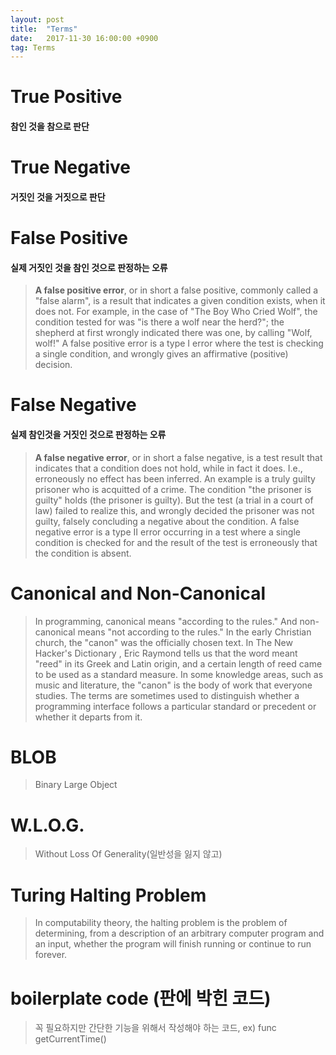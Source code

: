 ```yaml
---
layout: post
title:  "Terms"
date:   2017-11-30 16:00:00 +0900
tag: Terms
---
```


# True Positive
#### 참인 것을 참으로 판단

# True Negative
#### 거짓인 것을 거짓으로 판단

# False Positive
#### 실제 거짓인 것을 참인 것으로 판정하는 오류
> **A false positive error**, or in short a false positive, commonly called a "false alarm", is a result that indicates a given condition exists, when it does not. For example, in the case of "The Boy Who Cried Wolf", the condition tested for was "is there a wolf near the herd?"; the shepherd at first wrongly indicated there was one, by calling "Wolf, wolf!"
A false positive error is a type I error where the test is checking a single condition, and wrongly gives an affirmative (positive) decision.

# False Negative
#### 실제 참인것을 거짓인 것으로 판정하는 오류
> **A false negative error**, or in short a false negative, is a test result that indicates that a condition does not hold, while in fact it does. I.e., erroneously no effect has been inferred. An example is a truly guilty prisoner who is acquitted of a crime. The condition "the prisoner is guilty" holds (the prisoner is guilty). But the test (a trial in a court of law) failed to realize this, and wrongly decided the prisoner was not guilty, falsely concluding a negative about the condition.
A false negative error is a type II error occurring in a test where a single condition is checked for and the result of the test is erroneously that the condition is absent.


# Canonical and Non-Canonical
> In programming, canonical means "according to the rules." And non-canonical means "not according to the rules." In the early Christian church, the "canon" was the officially chosen text. In The New Hacker's Dictionary , Eric Raymond tells us that the word meant "reed" in its Greek and Latin origin, and a certain length of reed came to be used as a standard measure. In some knowledge areas, such as music and literature, the "canon" is the body of work that everyone studies.
The terms are sometimes used to distinguish whether a programming interface follows a particular standard or precedent or whether it departs from it.

# BLOB
> Binary Large Object

# W.L.O.G.
>Without Loss Of Generality(일반성을 잃지 않고)

# Turing Halting Problem

> In computability theory, the halting problem is the problem of determining, from a description of an arbitrary computer program and an input, whether the program will finish running or continue to run forever.

# boilerplate code (판에 박힌 코드)
> 꼭 필요하지만 간단한 기능을 위해서 작성해야 하는 코드, ex) func getCurrentTime()

